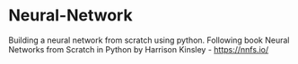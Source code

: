 # Neural-Network
Building a neural network from scratch using python.
Following book Neural Networks from Scratch in Python by Harrison Kinsley - https://nnfs.io/
